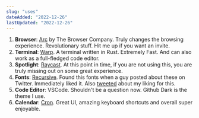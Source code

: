 ```yaml
---
slug: "uses"
dateAdded: "2022-12-26"
lastUpdated: "2022-12-26"
---
```


1. **Browser**: [Arc](https://arc.net/) by The Browser Company. Truly changes the browsing experience. Revolutionary stuff. Hit me up if you want an invite.
2. **Terminal**: [Warp](https://www.warp.dev/). A terminal written in Rust. Extremely Fast. And can also work as a full-fledged code editor.
3. **Spotlight**: [Raycast](https://www.raycast.com/). At this point in time, if you are not using this, you are truly missing out on some great experience.
4. **Fonts**: [Recursive](https://www.recursive.design/). Found this fonts when a guy posted about these on Twitter. Immediately liked it. Also [tweeted](https://twitter.com/tapanchudasama7/status/1603757501467348997?s=20&t=AAbM0imH4SBCr5uYSPWs9A) about my liking for this.
5. **Code Editor**: VSCode. Shouldn't be a question now. Github Dark is the theme I use.
6. **Calendar**: [Cron](https://cron.com/). Great UI, amazing keyboard shortcuts and overall super enjoyable.